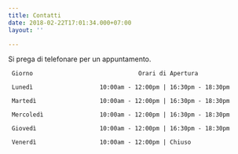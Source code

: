 ```yaml
---
title: Contatti
date: 2018-02-22T17:01:34.000+07:00
layout: ''

---
```

Si prega di telefonare per un appuntamento. 

     Giorno                              Orari di Apertura 
     
     Lunedì                   10:00am - 12:00pm | 16:30pm - 18:30pm     
    
     Martedì                  10:00am - 12:00pm | 16:30pm - 18:30pm      
    
     Mercoledì                10:00am - 12:00pm | 16:30pm - 18:30pm      
    
     Giovedì                  10:00am - 12:00pm | 16:30pm - 18:30pm      
    
     Venerdì                  10:00am - 12:00pm | Chiuso                               

                         
